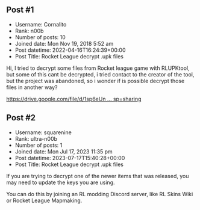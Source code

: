 ## Post #1
- Username: Cornalito
- Rank: n00b
- Number of posts: 10
- Joined date: Mon Nov 19, 2018 5:52 am
- Post datetime: 2022-04-16T16:24:39+00:00
- Post Title: Rocket League decrypt .upk files

Hi, I tried to decrypt some files from Rocket league game with RLUPKtool, but some of this cant be decrypted, i tried contact to the creator of the tool, but the project was abandoned, so i wonder if is possible decrypt those files in another way?

[https://drive.google.com/file/d/1sp6eUn ... sp=sharing](https://drive.google.com/file/d/1sp6eUnQK6TihHLer6HeJgByQgrbWM3iE/view?usp=sharing)
## Post #2
- Username: squarenine
- Rank: ultra-n00b
- Number of posts: 1
- Joined date: Mon Jul 17, 2023 11:35 pm
- Post datetime: 2023-07-17T15:40:28+00:00
- Post Title: Rocket League decrypt .upk files

If you are trying to decrypt one of the newer items that was released, you may need to update the keys you are using.

You can do this by joining an RL modding Discord server, like RL Skins Wiki or Rocket League Mapmaking.
